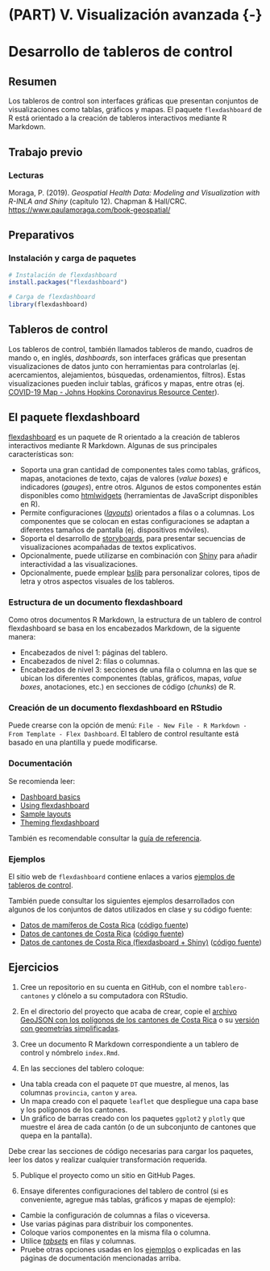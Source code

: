 # (PART) V. Visualización avanzada {-}

# Desarrollo de tableros de control

## Resumen
Los tableros de control son interfaces gráficas que presentan conjuntos de visualizaciones como tablas, gráficos y mapas. El paquete `flexdashboard` de R está orientado a la creación de tableros interactivos mediante R Markdown.

## Trabajo previo

### Lecturas
Moraga, P. (2019). *Geospatial Health Data: Modeling and Visualization with R-INLA and Shiny* (capítulo 12). Chapman & Hall/CRC. https://www.paulamoraga.com/book-geospatial/

## Preparativos

### Instalación y carga de paquetes


```r
# Instalación de flexdashboard
install.packages("flexdashboard")
```


```r
# Carga de flexdashboard
library(flexdashboard)
```

## Tableros de control
Los tableros de control, también llamados tableros de mando, cuadros de mando o, en inglés, *dashboards*, son interfaces gráficas que presentan visualizaciones de datos junto con herramientas para controlarlas (ej. acercamientos, alejamientos, búsquedas, ordenamientos, filtros). Estas visualizaciones pueden incluir tablas, gráficos y mapas, entre otras (ej. [COVID-19 Map - Johns Hopkins Coronavirus Resource Center](https://coronavirus.jhu.edu/map.html)).

## El paquete flexdashboard
[flexdashboard](https://pkgs.rstudio.com/flexdashboard/) es un paquete de R orientado a la creación de tableros interactivos mediante R Markdown. Algunas de sus principales características son:

- Soporta una gran cantidad de componentes tales como tablas, gráficos, mapas, anotaciones de texto, cajas de valores (*value boxes*) e indicadores (*gauges*), entre otros. Algunos de estos componentes están disponibles como [htmlwidgets](https://www.htmlwidgets.org/) (herramientas de JavaScript disponibles en R).
- Permite configuraciones ([*layouts*](https://pkgs.rstudio.com/flexdashboard/articles/layouts.html)) orientados a filas o a columnas. Los componentes que se colocan en estas configuraciones se adaptan a diferentes tamaños de pantalla (ej. dispositivos móviles).
- Soporta el desarrollo de [storyboards](https://pkgs.rstudio.com/flexdashboard/articles/using.html#storyboards), para presentar secuencias de visualizaciones acompañadas de textos explicativos.
- Opcionalmente, puede utilizarse en combinación con [Shiny](https://shiny.rstudio.com/) para añadir interactividad a las visualizaciones.
- Opcionalmente, puede emplear [bslib](https://rstudio.github.io/bslib/) para personalizar colores, tipos de letra y otros aspectos visuales de los tableros.

### Estructura de un documento flexdashboard
Como otros documentos R Markdown, la estructura de un tablero de control flexdashboard se basa en los encabezados Markdown, de la siguente manera: 

- Encabezados de nivel 1: páginas del tablero.
- Encabezados de nivel 2: filas o columnas.
- Encabezados de nivel 3: secciones de una fila o columna en las que se ubican los diferentes componentes (tablas, gráficos, mapas, *value boxes*, anotaciones, etc.) en secciones de código (*chunks*) de R.

### Creación de un documento flexdashboard en RStudio
Puede crearse con la opción de menú: `File - New File - R Markdown - From Template - Flex Dashboard`. El tablero de control resultante está basado en una plantilla y puede modificarse.

### Documentación
Se recomienda leer:

- [Dashboard basics](https://pkgs.rstudio.com/flexdashboard/articles/flexdashboard.html)
- [Using flexdashboard](https://pkgs.rstudio.com/flexdashboard/articles/using.html)
- [Sample layouts](https://pkgs.rstudio.com/flexdashboard/articles/layouts.html)
- [Theming flexdashboard](https://pkgs.rstudio.com/flexdashboard/articles/theme.html)

También es recomendable consultar la [guía de referencia](https://pkgs.rstudio.com/flexdashboard/reference/).

### Ejemplos
El sitio web de `flexdashboard` contiene enlaces a varios [ejemplos de tableros de control](https://pkgs.rstudio.com/flexdashboard/articles/examples.html).

También puede consultar los siguientes ejemplos desarrollados con algunos de los conjuntos de datos utilizados en clase y su código fuente:

- [Datos de mamíferos de Costa Rica](https://gf0604-procesamientodatosgeograficos.github.io/2022-i-mamiferos-flexdashboard/) ([código fuente](https://github.com/gf0604-procesamientodatosgeograficos/2022-i-mamiferos-flexdashboard))
- [Datos de cantones de Costa Rica](https://gf0604-procesamientodatosgeograficos.github.io/2022-i-cantones-flexdashboard/) ([código fuente](https://github.com/gf0604-procesamientodatosgeograficos/2022-i-cantones-flexdashboard))
- [Datos de cantones de Costa Rica (flexdasboard + Shiny)](https://mfvargas.shinyapps.io/2022-i-cantones-flexdashboard-shiny/) ([código fuente](https://github.com/gf0604-procesamientodatosgeograficos/2022-i-cantones-flexdashboard-shiny))

## Ejercicios
1. Cree un repositorio en su cuenta en GitHub, con el nombre `tablero-cantones` y clónelo a su computadora con RStudio.

2. En el directorio del proyecto que acaba de crear, copie el [archivo GeoJSON con los polígonos de los cantones de Costa Rica](datos/ign/delimitacion-territorial-administrativa/cantones.geojson) o su [versión con geometrías simplificadas](datos/ign/delimitacion-territorial-administrativa/cantones_simplificados.geojson).

3. Cree un documento R Markdown correspondiente a un tablero de control y nómbrelo `index.Rmd`.

4. En las secciones del tablero coloque:

- Una tabla creada con el paquete `DT` que muestre, al menos, las columnas `provincia`, `canton` y `area`.
- Un mapa creado con el paquete `leaflet` que despliegue una capa base y los polígonos de los cantones.
- Un gráfico de barras creado con los paquetes `ggplot2` y `plotly` que muestre el área de cada cantón (o de un subconjunto de cantones que quepa en la pantalla).

Debe crear las secciones de código necesarias para cargar los paquetes, leer los datos y realizar cualquier transformación requerida.

5. Publique el proyecto como un sitio en GitHub Pages.

6. Ensaye diferentes configuraciones del tablero de control (si es conveniente, agregue más tablas, gráficos y mapas de ejemplo):

- Cambie la configuración de columnas a filas o viceversa.
- Use varias páginas para distribuir los componentes.
- Coloque varios componentes en la misma fila o columna.
- Utilice [*tabsets*](https://pkgs.rstudio.com/flexdashboard/articles/layouts.html#tabset-column) en filas y columnas.
- Pruebe otras opciones usadas en los [ejemplos](https://pkgs.rstudio.com/flexdashboard/articles/examples.html) o explicadas en las páginas de documentación mencionadas arriba.

